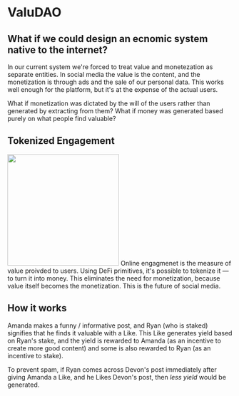 # ValuDAO
## What if we could design an ecnomic system native to the internet?
In our current system we're forced to treat value and monetezation as separate entities. In social media the value is the content, and the monetization is through ads and the sale of our personal data. This works well enough for the platform, but it's at the expense of the actual users. 

What if monetization was dictated by the will of the users rather than generated by extracting from them? What if money was generated based purely on what people find valuable?

## Tokenized Engagement
<img src="https://i.imgur.com/QSTNgbV.png" width="250">
Online engagmenet is the measure of value proivded to users. Using DeFi primitives, it's possible to tokenize it — to turn it into money. This eliminates the need for monetization, because value itself becomes the monetization. This is the future of social media.

## How it works
Amanda makes a funny / informative post, and Ryan (who is staked) signifies that he finds it valuable with a Like. This Like generates yield based on Ryan's stake, and the yield is rewarded to Amanda (as an incentive to create more good content) and some is also rewarded to Ryan (as an incentive to stake).

To prevent spam, if Ryan comes across Devon's post immediately after giving Amanda a Like, and he Likes Devon's post, then *less yield* would be generated. 